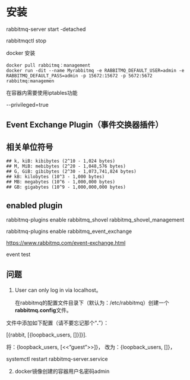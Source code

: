 # 安装

rabbitmq-server start  -detached

rabbitmqctl stop

docker 安装

```
docker pull rabbitmq：management
docker run -dit --name Myrabbitmq -e RABBITMQ_DEFAULT_USER=admin -e RABBITMQ_DEFAULT_PASS=admin -p 15672:15672 -p 5672:5672 rabbitmq:managemen
```

在容器内需要使用iptables功能

--privileged=true



## Event Exchange Plugin（事件交换器插件）

## 相关单位符号

~~~
## k, kiB: kibibytes (2^10 - 1,024 bytes)
## M, MiB: mebibytes (2^20 - 1,048,576 bytes)
## G, GiB: gibibytes (2^30 - 1,073,741,824 bytes)
## kB: kilobytes (10^3 - 1,000 bytes)
## MB: megabytes (10^6 - 1,000,000 bytes)
## GB: gigabytes (10^9 - 1,000,000,000 bytes)
~~~





## enabled plugin

rabbitmq-plugins enable rabbitmq_shovel rabbitmq_shovel_management

rabbitmq-plugins enable rabbitmq_event_exchange

https://www.rabbitmq.com/event-exchange.html

event test



## 问题

1. User can only log in via localhost。

   在rabbitmq的配置文件目录下（默认为：/etc/rabbitmq）创建一个**rabbitmq.config**文件。

文件中添加如下配置（请不要忘记那个“**.**”）：

[{rabbit, [{loopback_users, []}]}]. 

将：{loopback_users, [<<”guest”>>]}， 改为：{loopback_users, []}，

 systemctl restart rabbitmq-server.service

2. docker镜像创建的容器用户名密码admin

